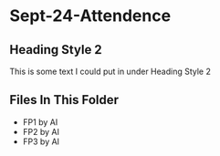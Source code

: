 # Sept-24-Attendence

## Heading Style 2
This is some text I could put in under Heading Style 2

## Files In This Folder
- FP1 by AI
- FP2 by AI
- FP3 by AI

